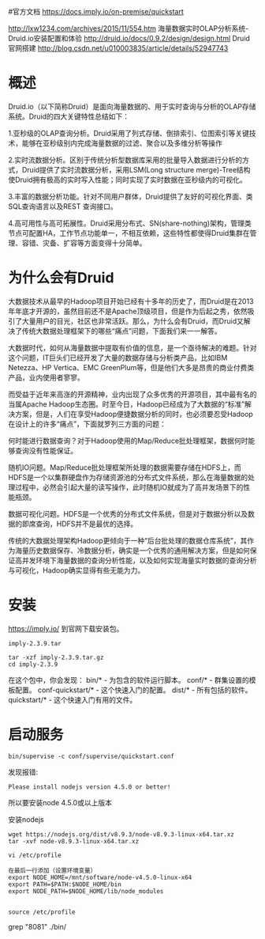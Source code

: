 #官方文档
https://docs.imply.io/on-premise/quickstart

http://lxw1234.com/archives/2015/11/554.htm 海量数据实时OLAP分析系统-Druid.io安装配置和体验
http://druid.io/docs/0.9.2/design/design.html Druid官网搭建
http://blog.csdn.net/u010003835/article/details/52947743
# 概述
Druid.io（以下简称Druid）是面向海量数据的、用于实时查询与分析的OLAP存储系统。Druid的四大关键特性总结如下：

1.亚秒级的OLAP查询分析。Druid采用了列式存储、倒排索引、位图索引等关键技术，能够在亚秒级别内完成海量数据的过滤、聚合以及多维分析等操作

2.实时流数据分析。区别于传统分析型数据库采用的批量导入数据进行分析的方式，Druid提供了实时流数据分析，采用LSM(Long structure merge)-Tree结构使Druid拥有极高的实时写入性能；同时实现了实时数据在亚秒级内的可视化。

3.丰富的数据分析功能。针对不同用户群体，Druid提供了友好的可视化界面、类SQL查询语言以及REST 查询接口。

4.高可用性与高可拓展性。Druid采用分布式、SN(share-nothing)架构，管理类节点可配置HA，工作节点功能单一，不相互依赖，这些特性都使得Druid集群在管理、容错、灾备、扩容等方面变得十分简单。

# 为什么会有Druid
大数据技术从最早的Hadoop项目开始已经有十多年的历史了，而Druid是在2013年年底才开源的，虽然目前还不是Apache顶级项目，但是作为后起之秀，依然吸引了大量用户的目光，社区也非常活跃。那么，为什么会有Druid，而Druid又解决了传统大数据处理框架下的哪些“痛点”问题，下面我们来一一解答。

大数据时代，如何从海量数据中提取有价值的信息，是一个亟待解决的难题。针对这个问题，IT巨头们已经开发了大量的数据存储与分析类产品，比如IBM Netezza、HP Vertica、EMC GreenPlum等，但是他们大多是昂贵的商业付费类产品，业内使用者寥寥。

而受益于近年来高涨的开源精神，业内出现了众多优秀的开源项目，其中最有名的当属Apache Hadoop生态圈。时至今日，Hadoop已经成为了大数据的“标准”解决方案，但是，人们在享受Hadoop便捷数据分析的同时，也必须要忍受Hadoop在设计上的许多“痛点”，下面就罗列三方面的问题：

何时能进行数据查询？对于Hadoop使用的Map/Reduce批处理框架，数据何时能够查询没有性能保证。

随机IO问题。Map/Reduce批处理框架所处理的数据需要存储在HDFS上，而HDFS是一个以集群硬盘作为存储资源池的分布式文件系统，那么在海量数据的处理过程中，必然会引起大量的读写操作，此时随机IO就成为了高并发场景下的性能瓶颈。

数据可视化问题。HDFS是一个优秀的分布式文件系统，但是对于数据分析以及数据的即席查询，HDFS并不是最优的选择。

传统的大数据处理架构Hadoop更倾向于一种“后台批处理的数据仓库系统”，其作为海量历史数据保存、冷数据分析，确实是一个优秀的通用解决方案，但是如何保证高并发环境下海量数据的查询分析性能，以及如何实现海量实时数据的查询分析与可视化，Hadoop确实显得有些无能为力。

# 安装
https://imply.io/
到官网下载安装包。

```
imply-2.3.9.tar

```

```
tar -xzf imply-2.3.9.tar.gz
cd imply-2.3.9

```

在这个包中，你会发现：
bin/* - 为包含的软件运行脚本。
conf/* - 群集设置的模板配置。
conf-quickstart/* - 这个快速入门的配置。
dist/* - 所有包括的软件。
quickstart/* - 这个快速入门有用的文件。

# 启动服务

```
bin/supervise -c conf/supervise/quickstart.conf

```

发现报错:
```
Please install nodejs version 4.5.0 or better!

```

所以要安装node 4.5.0或以上版本

安装nodejs

```
wget https://nodejs.org/dist/v8.9.3/node-v8.9.3-linux-x64.tar.xz
tar -xvf node-v8.9.3-linux-x64.tar.xz

vi /etc/profile

在最后一行添加（设置环境变量）
export NODE_HOME=/mnt/software/node-v4.5.0-linux-x64
export PATH=$PATH:$NODE_HOME/bin
export NODE_PATH=$NODE_HOME/lib/node_modules


source /etc/profile
```


grep "8081"  ./bin/
